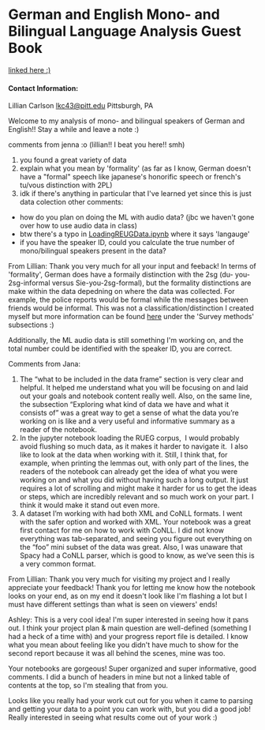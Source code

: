 # German and English Mono- and Bilingual Language Analysis Guest Book
[linked here :)](https://github.com/Data-Science-for-Linguists-2025/DEU-ENG-Mono-and-Billingual-Speakers)
#### Contact Information: 
Lillian Carlson
lkc43@pitt.edu
Pittsburgh, PA

Welcome to my analysis of mono- and bilingual speakers of German and English!! Stay a while and leave a note :)

comments from jenna :o (lillian!! I beat you here!! smh)
1. you found a great variety of data 
2. explain what you mean by 'formality' (as far as I know, German doesn't have a "formal" speech like japanese's honorific speech or french's tu/vous distinction with 2PL)
3. idk if there's anything in particular that I've learned yet since this is just data colection
other comments:
- how do you plan on doing the ML with audio data? (jbc we haven't gone over how to use audio data in class)
- btw there's a typo in [LoadingREUGData.ipynb](https://github.com/Data-Science-for-Linguists-2025/DEU-ENG-Mono-and-Billingual-Speakers/blob/main/LoadingRUEGData.ipynb) where it says 'langauge'
- if you have the speaker ID, could you calculate the true number of mono/bilingual speakers present in the data?

From Lillian: Thank you very much for all your input and feeback! In terms of 'formality', German does have a formaily distinction with the 2sg (du- you-2sg-informal versus Sie-you-2sg-formal), but the formality distinctions are make within the data depedning on where the data was collected. For example, the police reports would be formal while the messages between friends would be informal. This was not a classification/distinction I created myself but more information can be found [here](https://www.linguistik.hu-berlin.de/en/institut-en/professuren-en/rueg/rueg-corpus) under the 'Survey methods' subsections :)

Additionally, the ML audio data is still something I'm working on, and the total number could be identified with the speaker ID, you are correct.

Comments from Jana:
1. The “what to be included in the data frame” section is very clear and helpful. It helped me understand what you will be focusing on and laid out your goals and notebook content really well. Also, on the same line, the subsection “Exploring what kind of data we have and what it consists of”  was a great way to get a sense of what the data you’re working on is like and a very useful and informative summary as a reader of the notebook.  
2. In the jupyter notebook loading the RUEG corpus,  I would probably avoid flushing so much data, as it makes it harder to navigate it.  I also like to look at the data when working with it. Still, I think that, for example, when printing the lemmas out, with only part of the lines, the readers of the notebook can already get the idea of what you were working on and what you did without having such a long output. It just requires a lot of scrolling and might make it harder for us to get the ideas or steps, which are incredibly relevant and so much work on your part. I think it would make it stand out even more. 
3. A dataset I’m working with had both XML and CoNLL formats. I went with the safer option and worked with XML. Your notebook was a great first contact for me on how to work with CoNLL. I did not know everything was tab-separated, and seeing you figure out everything on the “foo” mini subset of the data was great. Also, I was unaware that Spacy had a CoNLL parser, which is good to know, as we’ve seen this is a very common format. 

From Lillian: Thank you very much for visiting my project and I really appreciate your feedback! Thank you for letting me know how the notebook looks on your end, as on my end it doesn't look like I'm flashing a lot but I must have different settings than what is seen on viewers' ends!

Ashley:
This is a very cool idea! I'm super interested in seeing how it pans out. I think your project plan & main question are well-defined (something I had a heck of a time with)
and your progress report file is detailed. I know what you mean about feeling like you didn't have much to show for the second report because it was all behind the scenes, mine was too. 

Your notebooks are gorgeous! Super organized and super informative, good comments. I did a bunch of headers in mine but not a linked table of contents at the top, so I'm stealing that from you.

Looks like you really had your work cut out for you when it came to parsing and getting your data to a point you can work with, but you did a good job!
Really interested in seeing what results come out of your work :)
